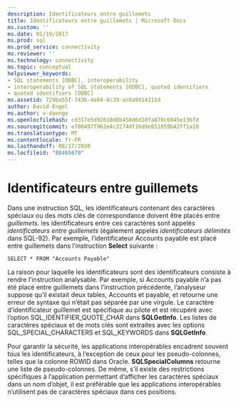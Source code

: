 ```yaml
---
description: Identificateurs entre guillemets
title: Identificateurs entre guillemets | Microsoft Docs
ms.custom: ''
ms.date: 01/19/2017
ms.prod: sql
ms.prod_service: connectivity
ms.reviewer: ''
ms.technology: connectivity
ms.topic: conceptual
helpviewer_keywords:
- SQL statements [ODBC], interoperability
- interoperability of SQL statements [ODBC], quoted identifiers
- quoted identifiers [ODBC]
ms.assetid: 729ba55f-743b-4a04-8c39-ac0a9914211d
author: David-Engel
ms.author: v-daenge
ms.openlocfilehash: cd317e5d92618d8b458d6d28fa870c6945e136fd
ms.sourcegitcommit: e700497f962e4c2274df16d9e651059b42ff1a10
ms.translationtype: MT
ms.contentlocale: fr-FR
ms.lasthandoff: 08/17/2020
ms.locfileid: "88465679"
---
```

# <a name="quoted-identifiers"></a>Identificateurs entre guillemets
Dans une instruction SQL, les identificateurs contenant des caractères spéciaux ou des mots clés de correspondance doivent être placés entre *guillemets*. les identificateurs entre ces caractères sont appelés *identificateurs entre guillemets* (également appelés *identificateurs délimités* dans SQL-92). Par exemple, l’identificateur Accounts payable est placé entre guillemets dans l’instruction **Select** suivante :  
  
```  
SELECT * FROM "Accounts Payable"  
```  
  
 La raison pour laquelle les identificateurs sont des identificateurs consiste à rendre l’instruction analysable. Par exemple, si Accounts payable n’a pas été placé entre guillemets dans l’instruction précédente, l’analyseur suppose qu’il existait deux tables, Accounts et payable, et retourne une erreur de syntaxe qui n’était pas séparée par une virgule. Le caractère d’identificateur guillemet est spécifique au pilote et est récupéré avec l’option SQL_IDENTIFIER_QUOTE_CHAR dans **SQLGetInfo**. Les listes de caractères spéciaux et de mots clés sont extraites avec les options SQL_SPECIAL_CHARACTERS et SQL_KEYWORDS dans **SQLGetInfo**.  
  
 Pour garantir la sécurité, les applications interopérables encadrent souvent tous les identificateurs, à l’exception de ceux pour les pseudo-colonnes, telles que la colonne ROWID dans Oracle. **SQLSpecialColumns** retourne une liste de pseudo-colonnes. De même, s’il existe des restrictions spécifiques à l’application permettant d’afficher les caractères spéciaux dans un nom d’objet, il est préférable que les applications interopérables n’utilisent pas de caractères spéciaux dans ces positions.
